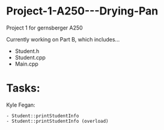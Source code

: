 # Project-1-A250---Drying-Pan
Project 1 for gernsberger A250 

Currently working on Part B, which includes...
  - Student.h
  - Student.cpp
  - Main.cpp

# Tasks:

Kyle Fegan:
~~~~~~~~~~~~~~~~~~~~~~~~~~~~~~~~~~~~~~~~~~~~
- Student::printStudentInfo
- Student::printStudentInfo (overload)
~~~~~~~~~~~~~~~~~~~~~~~~~~~~~~~~~~~~~~~~~~~~
